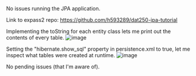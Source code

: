 No issues running the JPA application.

Link to expass2 repo: https://github.com/h593289/dat250-jpa-tutorial

Implementing the toString for each entity class lets me print out the contents of every table.
![image](https://github.com/h593289/dat250assignment1/assets/69847909/89b65d0e-c822-447c-8674-90fdd6ef4889)

Setting the "hibernate.show_sql" property in persistence.xml to true, let me inspect what tables were created at runtime.
![image](https://github.com/h593289/dat250assignment1/assets/69847909/85831413-668c-465f-871c-b631031d9d6b)

No pending issues (that I'm aware of).
